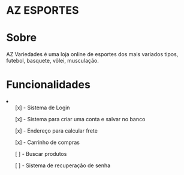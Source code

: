 # AZ ESPORTES
# Sobre
<p>AZ Variedades é uma loja online de esportes dos mais variados tipos, futebol, basquete, vôlei,
musculação.</p>

# Funcionalidades

<li>
<ul>[x] - Sistema de Login</ul>
<ul>[x] - Sistema para criar uma conta e salvar no banco</ul>
<ul>[x] - Endereço para calcular frete</ul>
<ul>[x] - Carrinho de compras</ul>
<ul>[ ] - Buscar produtos</ul>
<ul>[ ] - Sistema de recuperação de senha</ul>
</li>